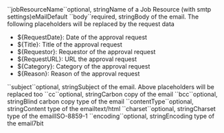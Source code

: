 <tr><td>``jobResourceName``</td><td>optional, string</td><td>Name of a Job Resource (with smtp settings)</td><td></td><td>eMailDefault</td></tr>
<tr><td>``body``</td><td>required, string</td><td>Body of the email. The following placeholders will be replaced by the request data
<ul>
<li>${RequestDate}: Date of the approval request</li>
<li>${Title}: Title of the approval request</li>
<li>${Requestor}: Requestor of the approval request</li>
<li>${RequestURL}: URL the approval request</li>
<li>${Category}: Category of the approval request</li>
<li>${Reason}: Reason of the approval request</li>
</ul>
</td><td></td><td></td></tr>
<tr><td>``subject``</td><td>optional, string</td><td>Subject of the email. Above placeholders will be replaced too</td><td></td><td></td></tr>
<tr><td>``cc``</td><td>optional, string</td><td>Carbon copy of the email</td><td></td><td></td></tr>
<tr><td>``bcc``</td><td>optional, string</td><td>Blind carbon copy type of the email</td><td></td><td></td></tr>
<tr><td>``contentType``</td><td>optional, string</td><td>Content type of the email</td><td></td><td>text/html</td></tr>
<tr><td>``charset``</td><td>optional, string</td><td>Charset type of the email</td><td></td><td>ISO-8859-1</td></tr>
<tr><td>``encoding``</td><td>optional, string</td><td>Encoding type of the email</td><td></td><td>7bit</td></tr>
